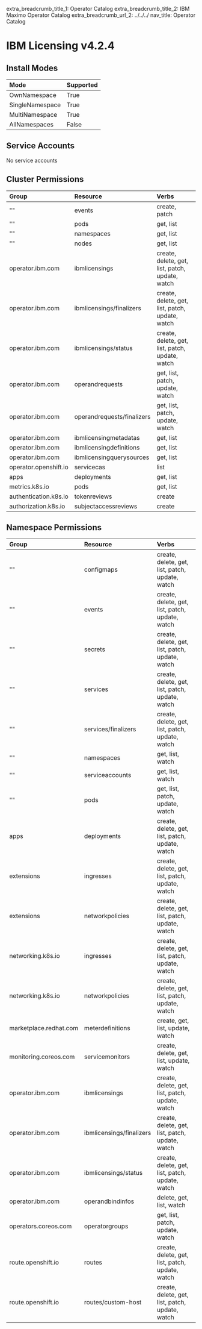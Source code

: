 extra_breadcrumb_title_1: Operator Catalog
extra_breadcrumb_title_2: IBM Maximo Operator Catalog
extra_breadcrumb_url_2: ../../../
nav_title: Operator Catalog

IBM Licensing v4.2.4
================================================================================

Install Modes
--------------------------------------------------------------------------------
| Mode                 | Supported |
| :------------------- | :-------- |
| OwnNamespace         | True      |
| SingleNamespace      | True      |
| MultiNamespace       | True      |
| AllNamespaces        | False     |

Service Accounts
--------------------------------------------------------------------------------
No service accounts

Cluster Permissions
--------------------------------------------------------------------------------
| Group                                    | Resource                                 | Verbs                                                                            |
| :--------------------------------------- | :--------------------------------------- | :------------------------------------------------------------------------------- |
| ""                                       | events                                   | create, patch                                                                    |
| ""                                       | pods                                     | get, list                                                                        |
| ""                                       | namespaces                               | get, list                                                                        |
| ""                                       | nodes                                    | get, list                                                                        |
| operator.ibm.com                         | ibmlicensings                            | create, delete, get, list, patch, update, watch                                  |
| operator.ibm.com                         | ibmlicensings/finalizers                 | create, delete, get, list, patch, update, watch                                  |
| operator.ibm.com                         | ibmlicensings/status                     | create, delete, get, list, patch, update, watch                                  |
| operator.ibm.com                         | operandrequests                          | get, list, patch, update, watch                                                  |
| operator.ibm.com                         | operandrequests/finalizers               | get, list, patch, update, watch                                                  |
| operator.ibm.com                         | ibmlicensingmetadatas                    | get, list                                                                        |
| operator.ibm.com                         | ibmlicensingdefinitions                  | get, list                                                                        |
| operator.ibm.com                         | ibmlicensingquerysources                 | get, list                                                                        |
| operator.openshift.io                    | servicecas                               | list                                                                             |
| apps                                     | deployments                              | get, list                                                                        |
| metrics.k8s.io                           | pods                                     | get, list                                                                        |
| authentication.k8s.io                    | tokenreviews                             | create                                                                           |
| authorization.k8s.io                     | subjectaccessreviews                     | create                                                                           |

Namespace Permissions
--------------------------------------------------------------------------------
| Group                                    | Resource                                 | Verbs                                                                            |
| :--------------------------------------- | :--------------------------------------- | :------------------------------------------------------------------------------- |
| ""                                       | configmaps                               | create, delete, get, list, patch, update, watch                                  |
| ""                                       | events                                   | create, delete, get, list, patch, update, watch                                  |
| ""                                       | secrets                                  | create, delete, get, list, patch, update, watch                                  |
| ""                                       | services                                 | create, delete, get, list, patch, update, watch                                  |
| ""                                       | services/finalizers                      | create, delete, get, list, patch, update, watch                                  |
| ""                                       | namespaces                               | get, list, watch                                                                 |
| ""                                       | serviceaccounts                          | get, list, watch                                                                 |
| ""                                       | pods                                     | get, list, patch, update, watch                                                  |
| apps                                     | deployments                              | create, delete, get, list, patch, update, watch                                  |
| extensions                               | ingresses                                | create, delete, get, list, patch, update, watch                                  |
| extensions                               | networkpolicies                          | create, delete, get, list, patch, update, watch                                  |
| networking.k8s.io                        | ingresses                                | create, delete, get, list, patch, update, watch                                  |
| networking.k8s.io                        | networkpolicies                          | create, delete, get, list, patch, update, watch                                  |
| marketplace.redhat.com                   | meterdefinitions                         | create, get, list, update, watch                                                 |
| monitoring.coreos.com                    | servicemonitors                          | create, delete, get, list, update, watch                                         |
| operator.ibm.com                         | ibmlicensings                            | create, delete, get, list, patch, update, watch                                  |
| operator.ibm.com                         | ibmlicensings/finalizers                 | create, delete, get, list, patch, update, watch                                  |
| operator.ibm.com                         | ibmlicensings/status                     | create, delete, get, list, patch, update, watch                                  |
| operator.ibm.com                         | operandbindinfos                         | delete, get, list, watch                                                         |
| operators.coreos.com                     | operatorgroups                           | get, list, patch, update, watch                                                  |
| route.openshift.io                       | routes                                   | create, delete, get, list, patch, update, watch                                  |
| route.openshift.io                       | routes/custom-host                       | create, delete, get, list, patch, update, watch                                  |
